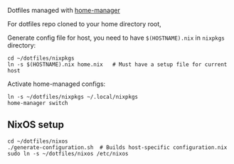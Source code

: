Dotfiles managed with [home-manager](https://github.com/rycee/home-manager)

For dotfiles repo cloned to your home directory root,

Generate config file for host, you need to have `$(HOSTNAME).nix` in `nixpkgs`
directory:

    cd ~/dotfiles/nixpkgs
    ln -s $(HOSTNAME).nix home.nix   # Must have a setup file for current host

Activate home-managed configs:

    ln -s ~/dotfiles/nixpkgs ~/.local/nixpkgs
    home-manager switch

## NixOS setup

    cd ~/dotfiles/nixos
    ./generate-configuration.sh  # Builds host-specific configuration.nix
    sudo ln -s ~/dotfiles/nixos /etc/nixos
